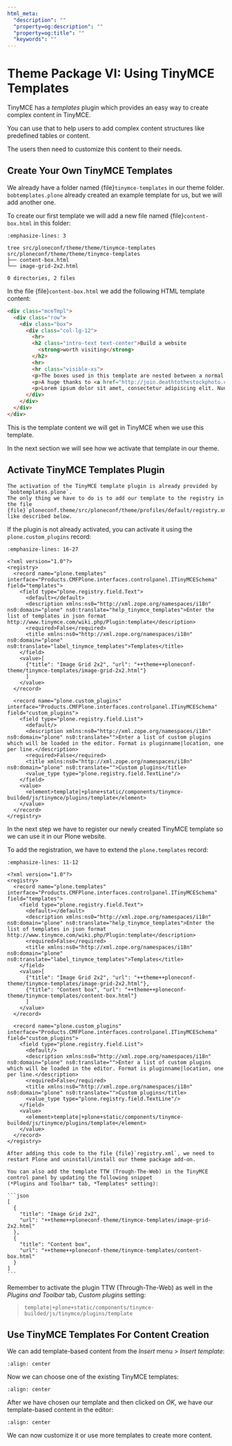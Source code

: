 ```yaml
---
html_meta:
  "description": ""
  "property=og:description": ""
  "property=og:title": ""
  "keywords": ""
---
```


# Theme Package VI: Using TinyMCE Templates

TinyMCE has a *templates* plugin which provides an easy way to create complex content in TinyMCE.

You can use that to help users to add complex content structures like predefined tables or content.

The users then need to customize this content to their needs.

## Create Your Own TinyMCE Templates

We already have a folder named {file}`tinymce-templates` in our theme folder.
`bobtemplates.plone` already created an example template for us, but we will add another one.

To create our first template we will add a new file named {file}`content-box.html` in this folder:

```{code-block} console
:emphasize-lines: 3

tree src/ploneconf/theme/theme/tinymce-templates
src/ploneconf/theme/theme/tinymce-templates
├── content-box.html
└── image-grid-2x2.html

0 directories, 2 files
```

In the file {file}`content-box.html` we add the following HTML template content:

```html
<div class="mceTmpl">
  <div class="row">
    <div class="box">
      <div class="col-lg-12">
        <hr>
        <h2 class="intro-text text-center">Build a website
          <strong>worth visiting</strong>
        </h2>
        <hr>
        <hr class="visible-xs">
        <p>The boxes used in this template are nested between a normal Bootstrap row and the start of your column layout. The boxes will be full-width boxes, so if you want to make them smaller then you will need to customize.</p>
        <p>A huge thanks to <a href="http://join.deathtothestockphoto.com/" target="_blank">Death to the Stock Photo</a> for allowing us to use the beautiful photos that make this template really come to life. When using this template, make sure your photos are decent. Also make sure that the file size on your photos is kept to a minumum to keep load times to a minimum.</p>
        <p>Lorem ipsum dolor sit amet, consectetur adipiscing elit. Nunc placerat diam quis nisl vestibulum dignissim. In hac habitasse platea dictumst. Interdum et malesuada fames ac ante ipsum primis in faucibus. Pellentesque habitant morbi tristique senectus et netus et malesuada fames ac turpis egestas.</p>
      </div>
    </div>
  </div>
</div>
```

This is the template content we will get in TinyMCE when we use this template.

In the next section we will see how we activate that template in our theme.

## Activate TinyMCE Templates Plugin

```{note}
The activation of the TinyMCE template plugin is already provided by `bobtemplates.plone`.
The only thing we have to do is to add our template to the registry in the file {file}`ploneconf.theme/src/ploneconf/theme/profiles/default/registry.xml`,
like described below.
```

If the plugin is not already activated, you can activate it using the `plone.custom_plugins` record:

```{code-block} xml
:emphasize-lines: 16-27

<?xml version="1.0"?>
<registry>
  <record name="plone.templates" interface="Products.CMFPlone.interfaces.controlpanel.ITinyMCESchema" field="templates">
    <field type="plone.registry.field.Text">
      <default></default>
      <description xmlns:ns0="http://xml.zope.org/namespaces/i18n" ns0:domain="plone" ns0:translate="help_tinymce_templates">Enter the list of templates in json format http://www.tinymce.com/wiki.php/Plugin:template</description>
      <required>False</required>
      <title xmlns:ns0="http://xml.zope.org/namespaces/i18n" ns0:domain="plone" ns0:translate="label_tinymce_templates">Templates</title>
    </field>
    <value>[
      {"title": "Image Grid 2x2", "url": "++theme++ploneconf-theme/tinymce-templates/image-grid-2x2.html"}
      ]
    </value>
  </record>

  <record name="plone.custom_plugins" interface="Products.CMFPlone.interfaces.controlpanel.ITinyMCESchema" field="custom_plugins">
    <field type="plone.registry.field.List">
      <default/>
      <description xmlns:ns0="http://xml.zope.org/namespaces/i18n" ns0:domain="plone" ns0:translate="">Enter a list of custom plugins which will be loaded in the editor. Format is pluginname|location, one per line.</description>
      <required>False</required>
      <title xmlns:ns0="http://xml.zope.org/namespaces/i18n" ns0:domain="plone" ns0:translate="">Custom plugins</title>
      <value_type type="plone.registry.field.TextLine"/>
    </field>
    <value>
      <element>template|+plone+static/components/tinymce-builded/js/tinymce/plugins/template</element>
    </value>
  </record>
</registry>
```

In the next step we have to register our newly created TinyMCE template so we can use it in our Plone website.

To add the registration, we have to extend the `plone.templates` record:

```{code-block} xml
:emphasize-lines: 11-12

<?xml version="1.0"?>
<registry>
  <record name="plone.templates" interface="Products.CMFPlone.interfaces.controlpanel.ITinyMCESchema" field="templates">
    <field type="plone.registry.field.Text">
      <default></default>
      <description xmlns:ns0="http://xml.zope.org/namespaces/i18n" ns0:domain="plone" ns0:translate="help_tinymce_templates">Enter the list of templates in json format http://www.tinymce.com/wiki.php/Plugin:template</description>
      <required>False</required>
      <title xmlns:ns0="http://xml.zope.org/namespaces/i18n" ns0:domain="plone" ns0:translate="label_tinymce_templates">Templates</title>
    </field>
    <value>[
      {"title": "Image Grid 2x2", "url": "++theme++ploneconf-theme/tinymce-templates/image-grid-2x2.html"},
      {"title": "Content box", "url": "++theme++ploneconf-theme/tinymce-templates/content-box.html"}
      ]
    </value>
  </record>

  <record name="plone.custom_plugins" interface="Products.CMFPlone.interfaces.controlpanel.ITinyMCESchema" field="custom_plugins">
    <field type="plone.registry.field.List">
      <default/>
      <description xmlns:ns0="http://xml.zope.org/namespaces/i18n" ns0:domain="plone" ns0:translate="">Enter a list of custom plugins which will be loaded in the editor. Format is pluginname|location, one per line.</description>
      <required>False</required>
      <title xmlns:ns0="http://xml.zope.org/namespaces/i18n" ns0:domain="plone" ns0:translate="">Custom plugins</title>
      <value_type type="plone.registry.field.TextLine"/>
    </field>
    <value>
      <element>template|+plone+static/components/tinymce-builded/js/tinymce/plugins/template</element>
    </value>
  </record>
</registry>
```

```{note}
After adding this code to the file {file}`registry.xml`, we need to restart Plone and uninstall/install our theme package add-on.
```

````{hint}
You can also add the template TTW (Trough-The-Web) in the TinyMCE control panel by updating the following snippet
(*Plugins and Toolbar* tab, *Templates* setting):

```json
[
  {
    "title": "Image Grid 2x2",
    "url": "++theme++ploneconf-theme/tinymce-templates/image-grid-2x2.html"
  },
  {
    "title": "Content box",
    "url": "++theme++ploneconf-theme/tinymce-templates/content-box.html"
  }
]
```
````

Remember to activate the plugin TTW (Through-The-Web) as well in the *Plugins and Toolbar* tab, *Custom plugins* setting:

> ```text
> template|+plone+static/components/tinymce-builded/js/tinymce/plugins/template
> ```

## Use TinyMCE Templates For Content Creation

We can add template-based content from the *Insert* menu > *Insert template*:

```{image} _static/theming-tinymce-insert-template.jpg
:align: center
```

Now we can choose one of the existing TinyMCE templates:

```{image} _static/theming-tinymce-choose-template.jpg
:align: center
```

After we have chosen our template and then clicked on *OK*, we have our template-based content in the editor:

```{image} _static/theming-tinymce-insert-template-result.jpg
:align: center
```

We can now customize it or use more templates to create more content.
